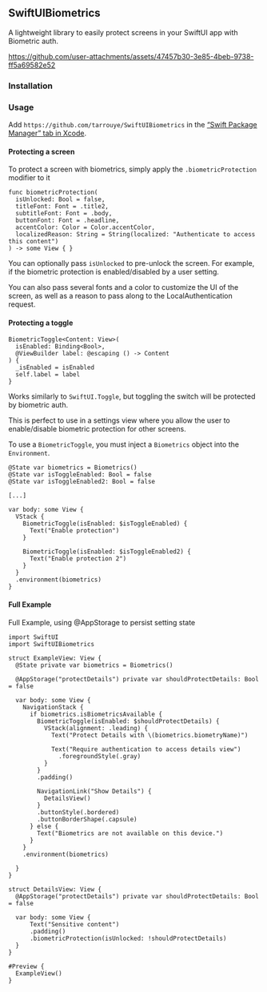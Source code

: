 ## SwiftUIBiometrics

A lightweight library to easily protect screens in your SwiftUI app with Biometric auth.


https://github.com/user-attachments/assets/47457b30-3e85-4beb-9738-ff5a69582e52


### Installation


### Usage
Add `https://github.com/tarrouye/SwiftUIBiometrics` in the [“Swift Package Manager” tab in Xcode](https://developer.apple.com/documentation/xcode/adding_package_dependencies_to_your_app).


#### Protecting a screen
To protect a screen with biometrics, simply apply the `.biometricProtection` modifier to it

```
func biometricProtection(
  isUnlocked: Bool = false,
  titleFont: Font = .title2,
  subtitleFont: Font = .body,
  buttonFont: Font = .headline,
  accentColor: Color = Color.accentColor,
  localizedReason: String = String(localized: "Authenticate to access this content")
) -> some View { }
```

You can optionally pass `isUnlocked` to pre-unlock the screen. For example, if the biometric protection is enabled/disabled by a user setting. 

You can also pass several fonts and a color to customize the UI of the screen, as well as a reason to pass along to the LocalAuthentication request. 

#### Protecting a toggle
```
BiometricToggle<Content: View>(
  isEnabled: Binding<Bool>, 
  @ViewBuilder label: @escaping () -> Content
) {
  _isEnabled = isEnabled
  self.label = label
}
```

Works similarly to `SwiftUI.Toggle`, but toggling the switch will be protected by biometric auth. 

This is perfect to use in a settings view where you allow the user to enable/disable biometric protection for other screens.

To use a `BiometricToggle`, you must inject a `Biometrics` object into the `Environment`. 

```
@State var biometrics = Biometrics()
@State var isToggleEnabled: Bool = false
@State var isToggleEnabled2: Bool = false

[...]

var body: some View {
  VStack {
    BiometricToggle(isEnabled: $isToggleEnabled) {
      Text("Enable protection")
    }

    BiometricToggle(isEnabled: $isToggleEnabled2) {
      Text("Enable protection 2")
    }
  }
  .environment(biometrics)
}
```

#### Full Example

Full Example, using @AppStorage to persist setting state

```
import SwiftUI
import SwiftUIBiometrics

struct ExampleView: View {
  @State private var biometrics = Biometrics()

  @AppStorage("protectDetails") private var shouldProtectDetails: Bool = false

  var body: some View {
    NavigationStack {
      if biometrics.isBiometricsAvailable {
        BiometricToggle(isEnabled: $shouldProtectDetails) {
          VStack(alignment: .leading) {
            Text("Protect Details with \(biometrics.biometryName)")

            Text("Require authentication to access details view")
              .foregroundStyle(.gray)
          }
        }
        .padding()

        NavigationLink("Show Details") {
          DetailsView()
        }
        .buttonStyle(.bordered)
        .buttonBorderShape(.capsule)
      } else {
        Text("Biometrics are not available on this device.")
      }
    }
    .environment(biometrics)

  }
}

struct DetailsView: View {
  @AppStorage("protectDetails") private var shouldProtectDetails: Bool = false

  var body: some View {
      Text("Sensitive content")
      .padding()
      .biometricProtection(isUnlocked: !shouldProtectDetails)
  }
}

#Preview {
  ExampleView()
}
```
